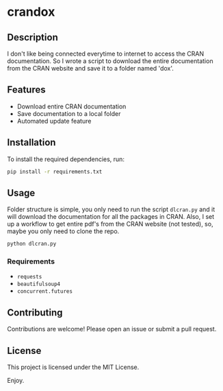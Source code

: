 # crandox

## Description
I don't like being connected everytime to internet to access the CRAN documentation. So I wrote a script to download the entire documentation from the CRAN website and save it to a folder named 'dox'.

## Features
- Download entire CRAN documentation
- Save documentation to a local folder
- Automated update feature

## Installation
To install the required dependencies, run:
```bash
pip install -r requirements.txt
```

## Usage
Folder structure is simple, you only need to run the script `dlcran.py` and it will download the documentation for all the packages in CRAN. Also, I set up a workflow to get entire pdf's from the CRAN website (not tested), so, maybe you only need to clone the repo.

```python
python dlcran.py
```

### Requirements
- `requests`
- `beautifulsoup4`
- `concurrent.futures`

## Contributing
Contributions are welcome! Please open an issue or submit a pull request.

## License
This project is licensed under the MIT License.

Enjoy.